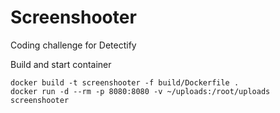 # Screenshooter
Coding challenge for Detectify

Build and start container
```
docker build -t screenshooter -f build/Dockerfile .
docker run -d --rm -p 8080:8080 -v ~/uploads:/root/uploads screenshooter
```